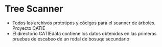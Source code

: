 # Tree Scanner

 * Todos los archivos prototipos y códigos para el scanner de árboles. Proyecto CATIE
 * El directorio CATIEdata contiene los datos obtenidos en las primeras pruebas de escabeo de un rodal de bosuqe secundario
